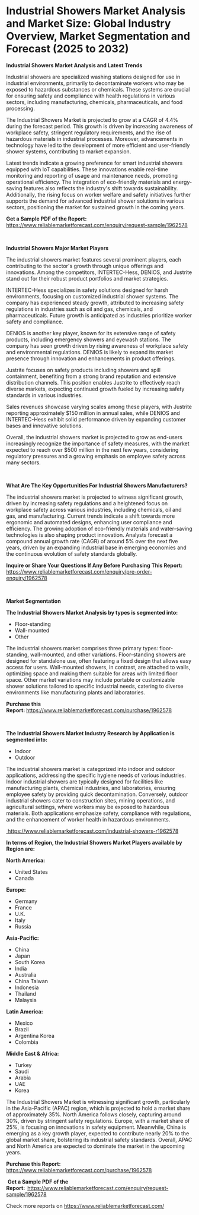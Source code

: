 <p><h1>Industrial Showers Market Analysis and Market Size: Global Industry Overview, Market Segmentation and Forecast (2025 to 2032)</h1></p><p><strong>Industrial Showers Market Analysis and Latest Trends</strong></p>
<p><p>Industrial showers are specialized washing stations designed for use in industrial environments, primarily to decontaminate workers who may be exposed to hazardous substances or chemicals. These systems are crucial for ensuring safety and compliance with health regulations in various sectors, including manufacturing, chemicals, pharmaceuticals, and food processing.</p><p>The Industrial Showers Market is projected to grow at a CAGR of 4.4% during the forecast period. This growth is driven by increasing awareness of workplace safety, stringent regulatory requirements, and the rise of hazardous materials in industrial processes. Moreover, advancements in technology have led to the development of more efficient and user-friendly shower systems, contributing to market expansion.</p><p>Latest trends indicate a growing preference for smart industrial showers equipped with IoT capabilities. These innovations enable real-time monitoring and reporting of usage and maintenance needs, promoting operational efficiency. The integration of eco-friendly materials and energy-saving features also reflects the industry's shift towards sustainability. Additionally, the rising focus on worker welfare and safety initiatives further supports the demand for advanced industrial shower solutions in various sectors, positioning the market for sustained growth in the coming years.</p></p>
<p><strong>Get a Sample PDF of the Report:&nbsp;</strong> <a href="https://www.reliablemarketforecast.com/enquiry/request-sample/1962578?utm_campaign=2577&utm_medium=2&utm_source=Github&utm_content=ia&utm_term=21022025&utm_id=industrial-showers">https://www.reliablemarketforecast.com/enquiry/request-sample/1962578</a></p>
<p>&nbsp;</p>
<p><strong>Industrial Showers Major Market Players</strong></p>
<p><p>The industrial showers market features several prominent players, each contributing to the sector's growth through unique offerings and innovations. Among the competitors, INTERTEC-Hess, DENIOS, and Justrite stand out for their robust product portfolios and market strategies.</p><p>INTERTEC-Hess specializes in safety solutions designed for harsh environments, focusing on customized industrial shower systems. The company has experienced steady growth, attributed to increasing safety regulations in industries such as oil and gas, chemicals, and pharmaceuticals. Future growth is anticipated as industries prioritize worker safety and compliance.</p><p>DENIOS is another key player, known for its extensive range of safety products, including emergency showers and eyewash stations. The company has seen growth driven by rising awareness of workplace safety and environmental regulations. DENIOS is likely to expand its market presence through innovation and enhancements in product offerings.</p><p>Justrite focuses on safety products including showers and spill containment, benefiting from a strong brand reputation and extensive distribution channels. This position enables Justrite to effectively reach diverse markets, expecting continued growth fueled by increasing safety standards in various industries. </p><p>Sales revenues showcase varying scales among these players, with Justrite reporting approximately $150 million in annual sales, while DENIOS and INTERTEC-Hess exhibit solid performance driven by expanding customer bases and innovative solutions. </p><p>Overall, the industrial showers market is projected to grow as end-users increasingly recognize the importance of safety measures, with the market expected to reach over $500 million in the next few years, considering regulatory pressures and a growing emphasis on employee safety across many sectors.</p></p>
<p>&nbsp;</p>
<p><strong>What Are The Key Opportunities For Industrial Showers Manufacturers?</strong></p>
<p><p>The industrial showers market is projected to witness significant growth, driven by increasing safety regulations and a heightened focus on workplace safety across various industries, including chemicals, oil and gas, and manufacturing. Current trends indicate a shift towards more ergonomic and automated designs, enhancing user compliance and efficiency. The growing adoption of eco-friendly materials and water-saving technologies is also shaping product innovation. Analysts forecast a compound annual growth rate (CAGR) of around 5% over the next five years, driven by an expanding industrial base in emerging economies and the continuous evolution of safety standards globally.</p></p>
<p><strong>Inquire or Share Your Questions If Any Before Purchasing This Report:</strong> <a href="https://www.reliablemarketforecast.com/enquiry/pre-order-enquiry/1962578?utm_campaign=2577&utm_medium=2&utm_source=Github&utm_content=ia&utm_term=21022025&utm_id=industrial-showers">https://www.reliablemarketforecast.com/enquiry/pre-order-enquiry/1962578</a></p>
<p>&nbsp;</p>
<p><strong>Market Segmentation</strong></p>
<p><strong>The Industrial Showers Market Analysis by types is segmented into:</strong></p>
<p><ul><li>Floor-standing</li><li>Wall-mounted</li><li>Other</li></ul></p>
<p><p>The industrial showers market comprises three primary types: floor-standing, wall-mounted, and other variations. Floor-standing showers are designed for standalone use, often featuring a fixed design that allows easy access for users. Wall-mounted showers, in contrast, are attached to walls, optimizing space and making them suitable for areas with limited floor space. Other market variations may include portable or customizable shower solutions tailored to specific industrial needs, catering to diverse environments like manufacturing plants and laboratories.</p></p>
<p><strong>Purchase this Report:&nbsp;</strong><a href="https://www.reliablemarketforecast.com/purchase/1962578?utm_campaign=2577&utm_medium=2&utm_source=Github&utm_content=ia&utm_term=21022025&utm_id=industrial-showers">https://www.reliablemarketforecast.com/purchase/1962578</a></p>
<p>&nbsp;</p>
<p><strong>The Industrial Showers Market Industry Research by Application is segmented into:</strong></p>
<p><ul><li>Indoor</li><li>Outdoor</li></ul></p>
<p><p>The industrial showers market is categorized into indoor and outdoor applications, addressing the specific hygiene needs of various industries. Indoor industrial showers are typically designed for facilities like manufacturing plants, chemical industries, and laboratories, ensuring employee safety by providing quick decontamination. Conversely, outdoor industrial showers cater to construction sites, mining operations, and agricultural settings, where workers may be exposed to hazardous materials. Both applications emphasize safety, compliance with regulations, and the enhancement of worker health in hazardous environments.</p></p>
<p><a href="https://www.reliablemarketforecast.com/industrial-showers-r1962578?utm_campaign=2577&utm_medium=2&utm_source=Github&utm_content=ia&utm_term=21022025&utm_id=industrial-showers">&nbsp;https://www.reliablemarketforecast.com/industrial-showers-r1962578</a></p>
<p><strong>In terms of Region, the Industrial Showers Market Players available by Region are:</strong></p>
<p>
    <p> <strong> North America: </strong>
        <ul>
            <li>United States</li>
            <li>Canada</li>
        </ul>
        </p> 
    <p> <strong> Europe: </strong>
        <ul>
            <li>Germany</li>
            <li>France</li>
            <li>U.K.</li>
            <li>Italy</li>
            <li>Russia</li>
        </ul>
        </p> 
    <p> <strong> Asia-Pacific: </strong>
        <ul>
            <li>China</li>
            <li>Japan</li>
            <li>South Korea</li>
            <li>India</li>
            <li>Australia</li>
            <li>China Taiwan</li>
            <li>Indonesia</li>
            <li>Thailand</li>
            <li>Malaysia</li>
        </ul>
        </p> 
    <p> <strong> Latin America: </strong>
        <ul>
            <li>Mexico</li>
            <li>Brazil</li>
            <li>Argentina Korea</li>
            <li>Colombia</li>
        </ul>
        </p> 
    <p> <strong> Middle East & Africa: </strong>
        <ul>
            <li>Turkey</li>
            <li>Saudi</li>
            <li>Arabia</li>
            <li>UAE</li>
            <li>Korea</li>
        </ul>
    </p>
    </p>
<p><p>The Industrial Showers Market is witnessing significant growth, particularly in the Asia-Pacific (APAC) region, which is projected to hold a market share of approximately 35%. North America follows closely, capturing around 30%, driven by stringent safety regulations. Europe, with a market share of 25%, is focusing on innovations in safety equipment. Meanwhile, China is emerging as a key growth player, expected to contribute nearly 20% to the global market share, bolstering its industrial safety standards. Overall, APAC and North America are expected to dominate the market in the upcoming years.</p></p>
<p><strong>Purchase this Report: </strong><a href="https://www.reliablemarketforecast.com/purchase/1962578?utm_campaign=2577&utm_medium=2&utm_source=Github&utm_content=ia&utm_term=21022025&utm_id=industrial-showers">https://www.reliablemarketforecast.com/purchase/1962578</a></p>
<p>&nbsp;<strong>Get a Sample PDF of the Report:&nbsp;&nbsp;</strong><a href="https://www.reliablemarketforecast.com/enquiry/request-sample/1962578?utm_campaign=2577&utm_medium=2&utm_source=Github&utm_content=ia&utm_term=21022025&utm_id=industrial-showers">https://www.reliablemarketforecast.com/enquiry/request-sample/1962578</a></p>
<p><strong></strong></p>
<p>Check more reports on <a href="https://www.reliablemarketforecast.com/?utm_campaign=2577&utm_medium=2&utm_source=Github&utm_content=ia&utm_term=21022025&utm_id=industrial-showers">https://www.reliablemarketforecast.com/</a></p>